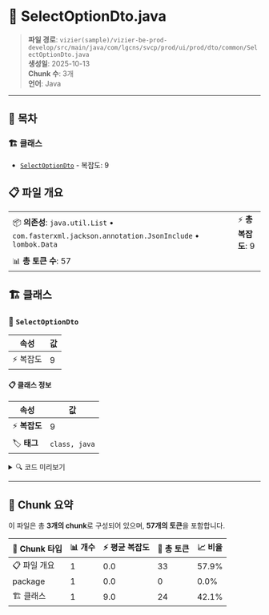 # 📄 SelectOptionDto.java

> **파일 경로**: `vizier(sample)/vizier-be-prod-develop/src/main/java/com/lgcns/svcp/prod/ui/prod/dto/common/SelectOptionDto.java`  
> **생성일**: 2025-10-13  
> **Chunk 수**: 3개  
> **언어**: Java
---

## 📑 목차

### 🏗️ 클래스
- [`SelectOptionDto`](#class-selectoptiondto) - 복잡도: 9

## 📋 파일 개요

| | |
|--|--|
| 📦 **의존성**: `java.util.List` • `com.fasterxml.jackson.annotation.JsonInclude` • `lombok.Data` | ⚡ **총 복잡도**: 9 |
| 📊 **총 토큰 수**: 57 |  |



## 🏗️ 클래스

### <a id="class-selectoptiondto"></a>🎯 `SelectOptionDto`

| 속성 | 값 |
|------|----|
| ⚡ 복잡도 | 9 |



#### 📋 클래스 정보

| 속성 | 값 |
|------|----|
| ⚡ **복잡도** | 9 || 📍 **라인 범위** | 10-10 |
| 🏷️ **태그** | `class, java` |

<details>
<summary>🔍 코드 미리보기</summary>

```java
public class SelectOptionDto {
	private String value;
	private String label;
	private String cmcdDetlId;
	private String cmcdDetlNm;
	private int sortNo;
	@JsonInclude(JsonInclude.Include.NON_NULL)
	private List<SelectOptionDto> subOptions;
}...
```

**Chunk 정보**
- 🆔 **ID**: `7f9088a17e08`
- 📍 **라인**: 10-10
- 📊 **토큰**: 24
- 🏷️ **태그**: `class, java`

</details>

---





## 🧩 Chunk 요약

이 파일은 총 **3개의 chunk**로 구성되어 있으며, **57개의 토큰**을 포함합니다.

| 🧩 Chunk 타입 | 📊 개수 | ⚡ 평균 복잡도 | 📝 총 토큰 | 📈 비율 |
|---------------|--------|-------------|----------|--------|
| 📋 파일 개요 | 1 | 0.0 | 33 | 57.9% |
| package | 1 | 0.0 | 0 | 0.0% |
| 🏗️ 클래스 | 1 | 9.0 | 24 | 42.1% |

